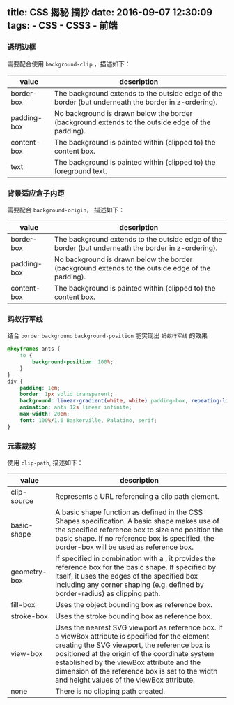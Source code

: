 title: CSS 揭秘 摘抄
date: 2016-09-07 12:30:09
tags: 
	- CSS 
	- CSS3 
	- 前端
---

### 透明边框
需要配合使用 `background-clip` ，描述如下：

|value|description|
|----|----|
|border-box|The background extends to the outside edge of the border (but underneath the border in z-ordering).|
|padding-box|No background is drawn below the border (background extends to the outside edge of the padding).|
|content-box|The background is painted within (clipped to) the content box.|
|text|The background is painted within (clipped to) the foreground text.|

<!-- more -->
### 背景适应盒子内距
需要配合 `background-origin`， 描述如下：

|value|description|
|----|----|
|border-box|The background extends to the outside edge of the border (but underneath the border in z-ordering).|
|padding-box|No background is drawn below the border (background extends to the outside edge of the padding).|
|content-box|The background is painted within (clipped to) the content box.|

### 蚂蚁行军线
结合 `border` `background` `background-position` 能实现出 `蚂蚁行军线` 的效果

```css
@keyframes ants {
	to {
		background-position: 100%;
	}
}
div {
	padding: 1em;
	border: 1px solid transparent;
	background: linear-gradient(white, white) padding-box, repeating-linear-gradient(-45deg, black 0, black 25%, white 0, white 50%) 0 / .6em .6em;
	animation: ants 12s linear infinite;
	max-width: 20em;
	font: 100%/1.6 Baskerville, Palatino, serif;
}
```

### 元素裁剪

使用 `clip-path`, 描述如下：

|value|description|
|----|----|
|clip-source|Represents a URL referencing a clip path element.|
|basic-shape|A basic shape function as defined in the CSS Shapes specification. A basic shape makes use of the specified reference box to size and position the basic shape. If no reference box is specified, the border-box will be used as reference box.|
|geometry-box|If specified in combination with a <basic-shape>, it provides the reference box for the basic shape. If specified by itself, it uses the edges of the specified box including any corner shaping (e.g. defined by border-radius) as clipping path.|
|fill-box|Uses the object bounding box as reference box.|
|stroke-box|Uses the stroke bounding box as reference box.|
|view-box|Uses the nearest SVG viewport as reference box. If a viewBox attribute is specified for the element creating the SVG viewport, the reference box is positioned at the origin of the coordinate system established by the viewBox attribute and the dimension of the reference box is set to the width and height values of the viewBox attribute.|
|none|There is no clipping path created.|

